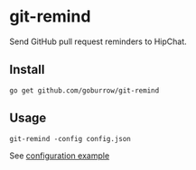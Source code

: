 # git-remind

Send GitHub pull request reminders to HipChat.

## Install
```
go get github.com/goburrow/git-remind
```

## Usage
```
git-remind -config config.json
```
See [configuration example](config.json)
